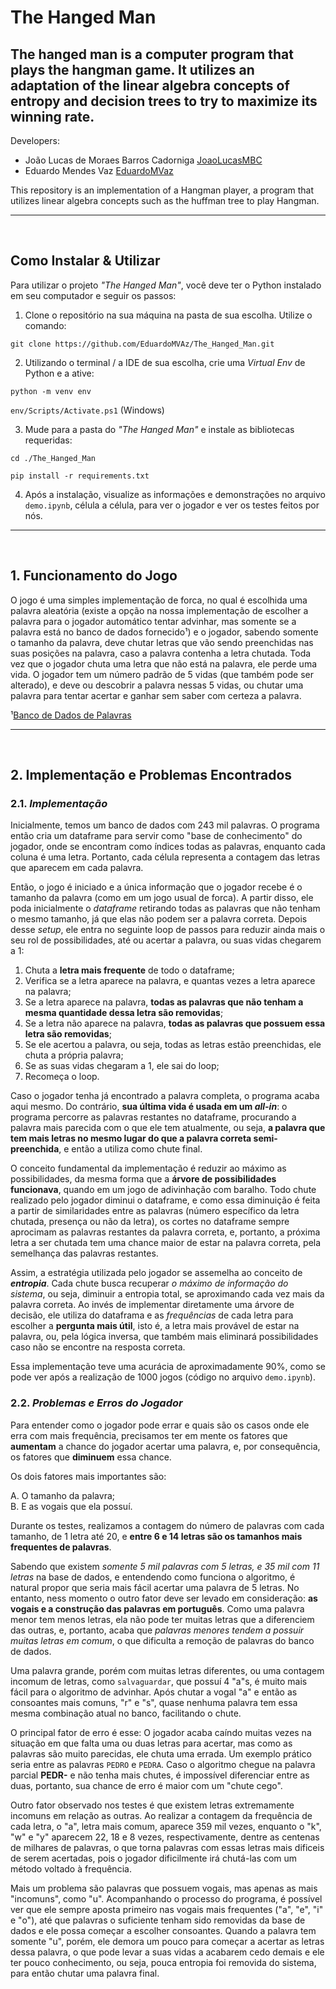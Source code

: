 # The Hanged Man
## The hanged man is a computer program that plays the hangman game. It utilizes an adaptation of the linear algebra concepts of entropy and decision trees to try to maximize its winning rate.

Developers:

* João Lucas de Moraes Barros Cadorniga [JoaoLucasMBC](https://github.com/JoaoLucasMBC)  
* Eduardo Mendes Vaz [EduardoMVaz](https://github.com/EduardoMVAz)

This repository is an implementation of a Hangman player, a program that utilizes linear algebra concepts such as the huffman tree to play Hangman. 

---
<br/>

## Como Instalar & Utilizar

Para utilizar o projeto <em>"The Hanged Man"</em>, você deve ter o Python instalado em seu computador e seguir os passos:

1. Clone o repositório na sua máquina na pasta de sua escolha. Utilize o comando:

`git clone https://github.com/EduardoMVAz/The_Hanged_Man.git`

2. Utilizando o terminal / a IDE de sua escolha, crie uma *Virtual Env* de Python e a ative:

`python -m venv env`

`env/Scripts/Activate.ps1` (Windows)

3. Mude para a pasta do <em>"The Hanged Man"</em> e instale as bibliotecas requeridas:

`cd ./The_Hanged_Man`

`pip install -r requirements.txt`

4. Após a instalação, visualize as informações e demonstrações no arquivo `demo.ipynb`, célula a célula, para ver o jogador e ver os testes feitos por nós.

---
<br/>

## 1. **Funcionamento do Jogo**
O jogo é uma simples implementação de forca, no qual é escolhida uma palavra aleatória (existe a opção na nossa implementação de escolher a palavra para o jogador automático tentar advinhar, mas somente se a palavra está no banco de dados fornecido¹) e o jogador, sabendo somente o tamanho da palavra, deve chutar letras que vão sendo preenchidas nas suas posições na palavra, caso a palavra contenha a letra chutada. Toda vez que o jogador chuta uma letra que não está na palavra, ele perde uma vida. O jogador tem um número padrão de 5 vidas (que também pode ser alterado), e deve ou descobrir a palavra nessas 5 vidas, ou chutar uma palavra para tentar acertar e ganhar sem saber com certeza a palavra.

¹[Banco de Dados de Palavras](https://www.ime.usp.br/~pf/dicios/br-sem-acentos.txt)

---
<br/>

## 2. **Implementação e Problemas Encontrados**  
### 2.1. *Implementação*

Inicialmente, temos um banco de dados com 243 mil palavras. O programa então cria um dataframe para servir como "base de conhecimento" do jogador, onde se encontram como índices todas as palavras, enquanto cada coluna é uma letra. Portanto, cada célula representa a contagem das letras que aparecem em cada palavra. 

Então, o jogo é iniciado e a única informação que o jogador recebe é o tamanho da palavra (como em um jogo usual de forca). A partir disso, ele poda inicialmente o *dataframe* retirando todas as palavras que não tenham o mesmo tamanho, já que elas não podem ser a palavra correta. Depois desse *setup*, ele entra no seguinte loop de passos para reduzir ainda mais o seu rol de possibilidades, até ou acertar a palavra, ou suas vidas chegarem a 1:

1. Chuta a **letra mais frequente** de todo o dataframe;
2. Verifica se a letra aparece na palavra, e quantas vezes a letra aparece na palavra;
3. Se a letra aparece na palavra, **todas as palavras que não tenham a mesma quantidade dessa letra são removidas**;
4. Se a letra não aparece na palavra, **todas as palavras que possuem essa letra são removidas**;
5. Se ele acertou a palavra, ou seja, todas as letras estão preenchidas, ele chuta a própria palavra;
6. Se as suas vidas chegaram a 1, ele sai do loop;
7. Recomeça o loop.

Caso o jogador tenha já encontrado a palavra completa, o programa acaba aqui mesmo. Do contrário, **sua última vida é usada em um *all-in***: o programa percorre as palavras restantes no dataframe, procurando a palavra mais parecida com o que ele tem atualmente, ou seja, **a palavra que tem mais letras no mesmo lugar do que a palavra correta semi-preenchida**, e então a utiliza como chute final.

O conceito fundamental da implementação é reduzir ao máximo as possibilidades, da mesma forma que a **árvore de possibilidades funcionava**, quando em um jogo de adivinhação com baralho. Todo chute realizado pelo jogador diminui o dataframe, e como essa diminuição é feita a partir de similaridades entre as palavras (número específico da letra chutada, presença ou não da letra), os cortes no dataframe sempre aprocimam as palavras restantes da palavra correta, e, portanto, a próxima letra a ser chutada tem uma chance maior de estar na palavra correta, pela semelhança das palavras restantes.

Assim, a estratégia utilizada pelo jogador se assemelha ao conceito de ***entropia***. Cada chute busca recuperar *o máximo de informação do sistema*, ou seja, diminuir a entropia total, se aproximando cada vez mais da palavra correta. Ao invés de implementar diretamente uma árvore de decisão, ele utiliza do dataframa e as *frequências* de cada letra para escolher a **pergunta mais útil**, isto é, a letra mais provável de estar na palavra, ou, pela lógica inversa, que também mais eliminará possibilidades caso não se encontre na resposta correta.

Essa implementação teve uma acurácia de aproximadamente 90%, como se pode ver após a realização de 1000 jogos (código no arquivo `demo.ipynb`).

### 2.2. *Problemas e Erros do Jogador*

Para entender como o jogador pode errar e quais são os casos onde ele erra com mais frequência, precisamos ter em mente os fatores que **aumentam** a chance do jogador acertar uma palavra, e, por consequência, os fatores que **diminuem** essa chance.

Os dois fatores mais importantes são: 

A. O tamanho da palavra;  
B. E as vogais que ela possuí. 

Durante os testes, realizamos a contagem do número de palavras com cada tamanho, de 1 letra até 20, e **entre 6 e 14 letras são os tamanhos mais frequentes de palavras**. 

Sabendo que existem *somente 5 mil palavras com 5 letras, e 35 mil com 11 letras* na base de dados, e entendendo como funciona o algoritmo, é natural propor que seria mais fácil acertar uma palavra de 5 letras. No entanto, ness momento o outro fator deve ser levado em consideração: **as vogais e a construção das palavras em português**. Como uma palavra menor tem menos letras, ela não pode ter muitas letras que a diferenciem das outras, e, portanto, acaba que *palavras menores tendem a possuir muitas letras em comum*, o que dificulta a remoção de palavras do banco de dados. 

Uma palavra grande, porém com muitas letras diferentes, ou uma contagem incomum de letras, como `salvaguardar`, que possuí 4 "a"s, é muito mais fácil para o algoritmo de advinhar. Após chutar a vogal "a" e então as consoantes mais comuns, "r" e "s", quase nenhuma palavra tem essa mesma combinação atual no banco, facilitando o chute.

O principal fator de erro é esse: O jogador acaba caíndo muitas vezes na situação em que falta uma ou duas letras para acertar, mas como as palavras são muito parecidas, ele chuta uma errada. Um exemplo prático seria entre as palavras `PEDRO` e `PEDRA`. Caso o algoritmo chegue na palavra parcial **PEDR-** e não tenha mais chutes, é impossível diferenciar entre as duas, portanto, sua chance de erro é maior com um "chute cego".

Outro fator observado nos testes é que existem letras extremamente incomuns em relação as outras. Ao realizar a contagem da frequência de cada letra, o "a", letra mais comum, aparece 359 mil vezes, enquanto o "k", "w" e "y" aparecem 22, 18 e 8 vezes, respectivamente, dentre as centenas de milhares de palavras, o que torna palavras com essas letras mais dificeis de serem acertadas, pois o jogador dificilmente irá chutá-las com um método voltado à frequência.

Mais um problema são palavras que possuem vogais, mas apenas as mais "incomuns", como "u". Acompanhando o processo do programa, é possível ver que ele sempre aposta primeiro nas vogais mais frequentes ("a", "e", "i" e "o"), até que palavras o suficiente tenham sido removidas da base de dados e ele possa começar a escolher consoantes. Quando a palavra tem somente "u", porém, ele demora um pouco para começar a acertar as letras dessa palavra, o que pode levar a suas vidas a acabarem cedo demais e ele ter pouco conhecimento, ou seja, pouca entropia foi removida do sistema, para então chutar uma palavra final.
